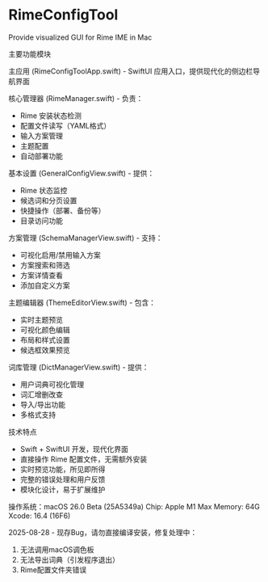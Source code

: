 # RimeConfigTool
Provide visualized GUI for Rime IME in Mac

主要功能模块

主应用 (RimeConfigToolApp.swift) - SwiftUI 应用入口，提供现代化的侧边栏导航界面

核心管理器 (RimeManager.swift) - 负责：

- Rime 安装状态检测
- 配置文件读写（YAML格式）
- 输入方案管理
- 主题配置
- 自动部署功能


基本设置 (GeneralConfigView.swift) - 提供：

- Rime 状态监控
- 候选词和分页设置
- 快捷操作（部署、备份等）
- 目录访问功能


方案管理 (SchemaManagerView.swift) - 支持：

- 可视化启用/禁用输入方案
- 方案搜索和筛选
- 方案详情查看
- 添加自定义方案


主题编辑器 (ThemeEditorView.swift) - 包含：

- 实时主题预览
- 可视化颜色编辑
- 布局和样式设置
- 候选框效果预览


词库管理 (DictManagerView.swift) - 提供：

- 用户词典可视化管理
- 词汇增删改查
- 导入/导出功能
- 多格式支持

技术特点

- Swift + SwiftUI 开发，现代化界面
- 直接操作 Rime 配置文件，无需额外安装
- 实时预览功能，所见即所得
- 完整的错误处理和用户反馈
- 模块化设计，易于扩展维护

操作系统：macOS 26.0 Beta (25A5349a)
Chip: Apple M1 Max
Memory: 64G
Xcode: 16.4 (16F6)


2025-08-28 - 现存Bug，请勿直接编译安装，修复处理中：
1. 无法调用macOS调色板
2. 无法导出词典（引发程序退出）
3. Rime配置文件夹错误
